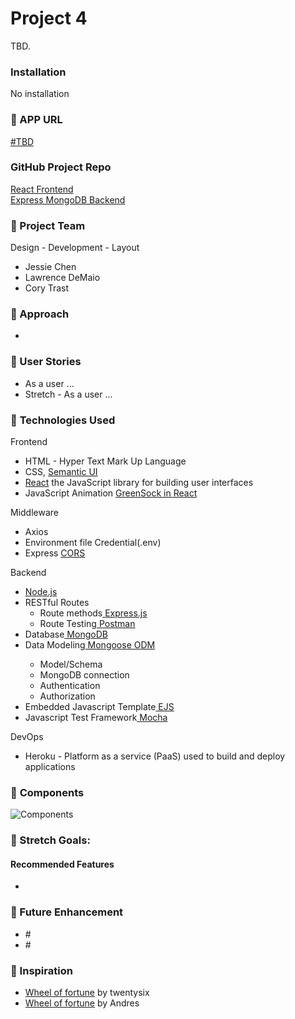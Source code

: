 #  **Project 4**

TBD. 

### Installation

No installation

### &#x1F535; APP URL
<a href="#" target="_blank">#TBD</a>


### GitHub Project Repo
<a href="https://github.com/d-mayo/project4-frontend/" target="_blank">React Frontend</a><br>
<a href="https://github.com/ycjessie/project4-backend/" target="_blank">Express MongoDB Backend</a>

### &#x1F535; Project Team
Design - Development - Layout

<ul>
<li>Jessie Chen</li>
<li>Lawrence DeMaio</li>
<li>Cory Trast</li>
</ul>


### &#x1F535; Approach 
<ul>
<li></li>
</ul>

### &#x1F535; User Stories
* As a user ...
* Stretch - As a user ...


### &#x1F535; **Technologies Used**


Frontend
<ul>
<li>HTML - Hyper Text Mark Up Language </li>
<li>CSS, <a href="https://semantic-ui.com/i" target="_blank">Semantic UI</a></li>
<li><a href="https://reactjs.org/" target="_blank">React</a>  the JavaScript library for building user interfaces</li>
<li>JavaScript Animation <a href="https://bitworking.github.io/react-gsap/" target="_blank">GreenSock in React</a></li>


</ul>
Middleware
<ul>
<li>Axios </li>
<li>Environment file Credential(.env) </li>
<li>Express <a href="https://expressjs.com/en/resources/middleware/cors.html" target="_blank">CORS</a></li>

</ul>
Backend 
   <ul>
   <li><a href="https://www.nodejs.org/" target="_blank"> Node.js</a></li>
   <li>RESTful Routes <ul>
   <li>Route methods<a href="https://expressjs.com/" target="_blank"> Express.js</a>
   <li>Route Testing<a href="https://www.postman.com/" target="_blank"> Postman</a></li></li></ul>
   <li>Database<a href="https://www.mongodb.com/" target="_blank"> MongoDB</a></li>
   <li>Data Modeling<a href="https://www.mongoose.com/" target="_blank"> Mongoose ODM</a></li>
   <ul>
      <li>Model/Schema</li>
      <li>MongoDB connection</li>
      <li>Authentication</li>
      <li>Authorization</li>
   </ul>
   <li>Embedded Javascript Template<a href="https://ejs.co/" target="_blank"> EJS</a> </li>
   <li>Javascript Test Framework<a href="https://mochajs.org/" target="_blank"> Mocha</a> </li>
   
   </ul>

DevOps
<ul>
<li>Heroku - Platform as a service (PaaS) used to build and deploy applications</li>
</ul>

### &#x1F535; **Components**
![Components](https://github.com/ycjessie/project4-backend/public/image/Components.png)

### &#x1F535; Stretch Goals:
#### Recommended Features
*  

### &#x1F535; Future Enhancement
<ul>
<li>#</li>
<li>#</li>
</ul>

### &#x1F535; Inspiration
<ul>
<li> <a href="https://codepen.io/twentysix/pen/abopqNp?editors=1111" target="_blank"> Wheel of fortune</a> by twentysix </li>
<li> <a href="https://codepen.io/andere_s/pen/oqvroJ" target="_blank"> Wheel of fortune</a> by Andres </li>
</ul>

